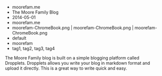 * moorefam.me
* The Moore Family Blog
* 2014-05-01
* moorefam.me
* moorefam-ChromeBook.png | moorefam-ChromeBook.png | moorefam-ChromeBook.png
* default
* moorefam
* tag1, tag2, tag3, tag4

The Moore Family blog is built on a simple blogging platform called Dropplets. Dropplets allows you write your blog in markdown format and upload it directly. This is a great way to write quick and easy. 